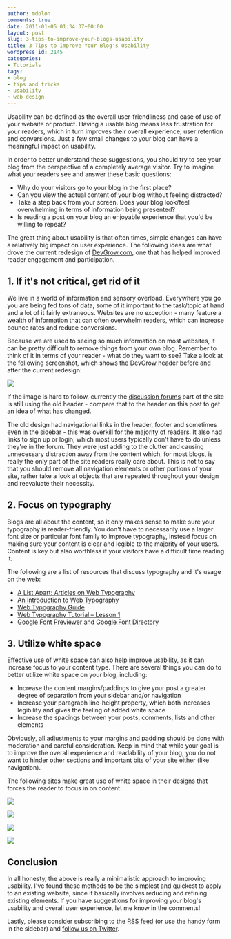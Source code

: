 ```yaml
---
author: mdolon
comments: true
date: 2011-01-05 01:34:37+00:00
layout: post
slug: 3-tips-to-improve-your-blogs-usability
title: 3 Tips to Improve Your Blog's Usability
wordpress_id: 2145
categories:
- Tutorials
tags:
- blog
- tips and tricks
- usability
- web design
---
```


Usability can be defined as the overall user-friendliness and ease of use of your website or product.  Having a usable blog means less frustration for your readers, which in turn improves their overall experience, user retention and conversions.  Just a few small changes to your blog can have a meaningful impact on usability.

In order to better understand these suggestions, you should try to see your blog from the perspective of a completely average visitor.  Try to imagine what your readers see and answer these basic questions:

  * Why do your visitors go to your blog in the first place?
  * Can you view the actual content of your blog without feeling distracted?
  * Take a step back from your screen.  Does your blog look/feel overwhelming in terms of information being presented?
  * Is reading a post on your blog an enjoyable experience that you'd be willing to repeat?

The great thing about usability is that often times, simple changes can have a relatively big impact on user experience.  The following ideas are what drove the current redesign of [DevGrow.com](http://devgrow.com/), one that has helped improved reader engagement and participation.

## 1. If it's not critical, get rid of it

We live in a world of information and sensory overload.  Everywhere you go you are being fed tons of data, some of it important to the task/topic at hand and a lot of it fairly extraneous.  Websites are no exception - many feature a wealth of information that can often overwhelm readers, which can increase bounce rates and reduce conversions.

Because we are used to seeing so much information on most websites, it can be pretty difficult to remove things from your own blog.  Remember to think of it in terms of your reader - what do they want to see?  Take a look at the following screenshot, which shows the DevGrow header before and after the current redesign:

![](http://devgrow.s3.amazonaws.com/assets/images/before-after.gif)

If the image is hard to follow, currently the [discussion forums](http://devgrow.com/discuss) part of the site is still using the old header - compare that to the header on this post to get an idea of what has changed.

The old design had navigational links in the header, footer and sometimes even in the sidebar - this was overkill for the majority of readers.  It also had links to sign up or login, which most users typically don't have to do unless they're in the forum.  They were just adding to the clutter and causing unnecessary distraction away from the content which, for most blogs, is really the only part of the site readers really care about.  This is not to say that you should remove all navigation elements or other portions of your site, rather take a look at objects that are repeated throughout your design and reevaluate their necessity.

## 2. Focus on typography

Blogs are all about the content, so it only makes sense to make sure your typography is reader-friendly.  You don't have to necessarily use a larger font size or particular font family to improve typography, instead focus on making sure your content is clear and legible to the majority of your users.  Content is key but also worthless if your visitors have a difficult time reading it.

The following are a list of resources that discuss typography and it's usage on the web:

  * [A List Apart: Articles on Web Typography](http://www.alistapart.com/articles/on-web-typography/)
  * [An Introduction to Web Typography](http://www.yourhtmlsource.com/text/webtypography.html)
  * [Web Typography Guide](http://www.motive.co.nz/guides/typography/webfonts.php)
  * [Web Typography Tutorial – Lesson 1](http://www.webmonkey.com/2010/02/web_typography_tutorial_-_lesson_1/)
  * [Google Font Previewer](http://code.google.com/webfonts/preview#font-family=Allan) and [Google Font Directory](http://code.google.com/webfonts)

## 3. Utilize white space

Effective use of white space can also help improve usability, as it can increase focus to your content type.  There are several things you can do to better utilize white space on your blog, including:

  * Increase the content margins/paddings to give your post a greater degree of separation from your sidebar and/or navigation
  * Increase your paragraph line-height property, which both increases legibility and gives the feeling of added white space
  * Increase the spacings between your posts, comments, lists and other elements

Obviously, all adjustments to your margins and padding should be done with moderation and careful consideration.  Keep in mind that while your goal is to improve the overall experience and readability of your blog, you do not want to hinder other sections and important bits of your site either (like navigation).

The following sites make great use of white space in their designs that forces the reader to focus in on content:

[![](http://devgrow.s3.amazonaws.com/assets/images/awayback.gif)](http://www.awayback.com/)

[![](http://devgrow.s3.amazonaws.com/assets/images/webdesignledger.gif)](http://www.webdesignledger.com/)

[![](http://devgrow.s3.amazonaws.com/assets/images/usabilitypost.gif)](http://usabilitypost.com/)

[![](http://devgrow.s3.amazonaws.com/assets/images/bearded.gif)](http://www.bearded.com/blog)

## Conclusion

In all honesty, the above is really a minimalistic approach to improving usability.  I've found these methods to be the simplest and quickest to apply to an existing website, since it basically involves reducing and refining existing elements.  If you have suggestions for improving your blog's usability and overall user experience, let me know in the comments!

Lastly, please consider subscribing to the [RSS feed](http://feeds.feedburner.com/devgrow) (or use the handy form in the sidebar) and [follow us on Twitter](http://twitter.com/ThinkDevGrow).